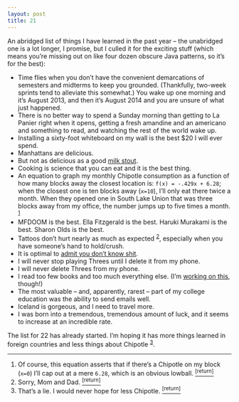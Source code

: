 ```yaml
---
layout: post
title: 21
---
```


<p>An abridged list of things I have learned in the past year – the unabridged one is a lot longer, I promise, but I culled it for the exciting stuff (which means you’re missing out on like four dozen obscure Java patterns, so it’s for the best):</p>


<ul>
<li>Time flies when you don’t have the convenient demarcations of semesters and midterms to keep you grounded.  (Thankfully, two-week sprints tend to alleviate this somewhat.)  You wake up one morning and it’s August 2013, and then it’s August 2014 and you are unsure of what just happened.</li>
<li>There is no better way to spend a Sunday morning than getting to La Panier right when it opens, getting a fresh amandine and an americano and something to read, and watching the rest of the world wake up.</li>
<li>Installing a sixty-foot whiteboard on my wall is the best $20 I will ever spend.</li>
<li>Manhattans are delicious.</li>
<li>But not as delicious as a good <a href="http://www.beeradvocate.com/beer/profile/700/80740/">milk stout</a>.</li>
<li>Cooking is science that you can eat and it is the best thing.</li>
<li>An equation to graph my monthly Chipotle consumption as a function of how many blocks away the closest location is: <code>f(x) = -.429x + 6.28</code>; when the closest one is ten blocks away (<code>x=10</code>), I’ll only eat there twice a month.  When they opened one in South Lake Union that was three blocks away from my office, the number jumps up to five times a month.  <sup class="footnote-ref" id="fnref:1"><a href="#fn:1" rel="footnote">1</a></sup></li>
<li>MFDOOM is the best.  Ella Fitzgerald is the best.  Haruki Murakami is the best.  Sharon Olds is the best.</li>
<li>Tattoos don’t hurt nearly as much as expected <sup class="footnote-ref" id="fnref:2"><a href="#fn:2" rel="footnote">2</a></sup>, especially when you have someone’s hand to hold/crush.</li>
<li>It is optimal to <a href="http://jmduke.com/posts/idk/">admit you don’t know shit</a>.</li>
<li>I will never stop playing Threes until I delete it from my phone.</li>
<li>I will never delete Threes from my phone.</li>
<li>I read too few books and too much everything else.  (I’m <a href="https://www.goodreads.com/review/list/34530762-justin-duke">working on this</a>, though!)</li>
<li>The most valuable – and, apparently, rarest – part of my college education was the ability to send emails well.</li>
<li>Iceland is gorgeous, and I need to travel more.</li>
<li>I was born into a tremendous, tremendous amount of luck, and it seems to increase at an incredible rate.</li>
</ul>


<p>The list for 22 has already started.  I’m hoping it has more things learned in foreign countries and less things about Chipotle <sup class="footnote-ref" id="fnref:3"><a href="#fn:3" rel="footnote">3</a></sup>.</p>


<div class="footnotes">
<hr/>
<ol>
<li id="fn:1">Of course, this equation asserts that if there’s a Chipotle on my block (<code>x=0</code>) I’ll cap out at a mere <code>6.28</code>, which is an obvious lowball.
 <a class="footnote-return" href="#fnref:1"><sup>[return]</sup></a></li>
<li id="fn:2">Sorry, Mom and Dad.
 <a class="footnote-return" href="#fnref:2"><sup>[return]</sup></a></li>
<li id="fn:3">That’s a lie.  I would never hope for less Chipotle.
 <a class="footnote-return" href="#fnref:3"><sup>[return]</sup></a></li>
</ol>
</div>
	